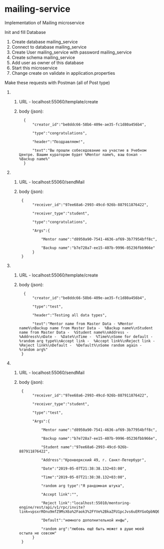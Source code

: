 # mailing-service
Implementation of Mailing microservice


Init and fill Database

1. Create database mailing_service
2. Connect to database mailing_service
3. Create User mailing_service with password mailing_service
4. Create schema mailing_service
5. Add user as owner of this database
6. Start this microservice
7. Change create on validate in application.properties

Make these requests with Postman (all of Post type)

1. 1. URL - localhost:55060/template/create
   2. body (json):
     
            {
                "creator_id":"be8ddc66-58b6-409e-ae35-fc1d80a456b4",
            
                "type":"congratulations",
            
                "header":"Поздравляем!",
            
                "text":"Вы прошли собеседование на участие в Учебном Центре. Вашим куратором будет %Mentor name%, ваш бэкап - %Backup name%"
            }
    
2. 1. URL - localhost:55060/sendMail
   2. body (json):
   
           {
                "receiver_id":"97ee68a6-2993-49cd-926b-887911876422",
                
                "receiver_type":"student",
               
                "type":"congratulations",
               
                "Args":{
                    
                    "Mentor name":"d8950a90-7541-4636-af69-3b77954bff8c",
                    
                    "Backup name":"b7e728a7-ee15-407b-9996-05236fbb966e"
                }
           }
   
3. 1. URL - localhost:55060/template/create
   2. body (json):
   
            {
                "creator_id":"be8ddc66-58b6-409e-ae35-fc1d80a456b4",
           
                "type":"test",
           
                "header":"Testing all data types",
           
                "text":"Mentor name from Master Data - %Mentor name%\nBackup name from Master Data -  %Backup name%\nStudent name from Master Data -  %Student name%\nAddress -  %Address%\nDate -  %Date%\nTime -  %Time%\nSome for default -  %random arg type%\nAccept link -  %Accept link%\nReject link -  %Reject link%\nDefault -  %Default%\nSome random again -  %random arg%"
           }
   
4. 1. URL - localhost:55060/sendMail
   2. body (json):
   
           {
                "receiver_id":"97ee68a6-2993-49cd-926b-887911876422",
                
                "receiver_type":"student",
               
                "type":"test",
               
                "Args":{
                    
                    "Mentor name":"d8950a90-7541-4636-af69-3b77954bff8c",
                    
                    "Backup name":"b7e728a7-ee15-407b-9996-05236fbb966e",
                    
                    "Student name":"97ee68a6-2993-49cd-926b-887911876422",
                    
                    "Address":"Кронверкский 49, г. Санкт-Петербург",
                    
                    "Date":"2019-05-07T21:38:38.132+03:00",
                    
                    "Time":"2019-05-07T21:38:38.132+03:00",
                    
                    "random arg type":"Я рандомная штука",
                    
                    "Accept link":"",
                    
                    "Reject link":"localhost:55010/mentoring-engine/rest/api/v1/rpc/invite?link=vpsxrROnu9mfZ9MsX6a%2Faok3%2FYVe%2BkaZFU1pcJvs6uERYGoOpbNQ6L8SRZwIBPP04YEj1ezWrdajqbPfZgBngvbBG6xKKviV2KcY7zj1DCtMx34pHRXkdBzS06lMuO%2BRPEWNUj59P1%2BxPMIGu0Kkq1rSlt3l5OcZDalw7KNHrqyWed%2BhCJuexCccGBgDTHmAMEhU11txOG19VTH%2FuJ0D9Q%3D%3D",
                    
                    "Default":"немного дополнительной инфы",
                    
                    "random arg":"любовь ещё быть может в душе моей остыла не совсем"
                }
           }